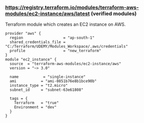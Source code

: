 ### https://registry.terraform.io/modules/terraform-aws-modules/ec2-instance/aws/latest (verified modules)
Terraform module which creates an EC2 instance on AWS.


```hcl
provider "aws" {
  region                  = "ap-south-1"
  shared_credentials_file = "C:/Terraform/UDEMY/Modules_Workspace/.aws/credentials"
  profile                 = "new_terraform"
}
module "ec2_instance" {
  source  = "terraform-aws-modules/ec2-instance/aws"
  version = "~> 3.0"

  name           = "single-instance"
  ami           = "ami-0851b76e8b1bce90b"
  instance_type = "t2.micro"
  subnet_id     = "subnet-63e61808"

  tags = {
    Terraform   = "true"
    Environment = "dev"
  }
}
```
